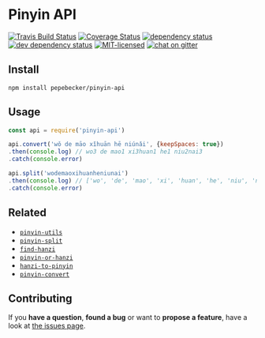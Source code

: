 # Pinyin API

[![Travis Build Status](https://travis-ci.org/pepebecker/pinyin-api.svg)](https://travis-ci.org/pepebecker/pinyin-api)
[![Coverage Status](https://coveralls.io/repos/github/pepebecker/pinyin-api/badge.svg)](https://coveralls.io/github/pepebecker/pinyin-api)
[![dependency status](https://img.shields.io/david/pepebecker/pinyin-api.svg)](https://david-dm.org/pepebecker/pinyin-api)
[![dev dependency status](https://img.shields.io/david/dev/pepebecker/pinyin-api.svg)](https://david-dm.org/pepebecker/pinyin-api#info=devDependencies)
[![MIT-licensed](https://img.shields.io/github/license/pepebecker/pinyin-api.svg)](https://opensource.org/licenses/MIT)
[![chat on gitter](https://badges.gitter.im/pepebecker.svg)](https://gitter.im/pepebecker)

## Install

```shell
npm install pepebecker/pinyin-api
```

## Usage

```js
const api = require('pinyin-api')

api.convert('wǒ de māo xǐhuān hē niúnǎi', {keepSpaces: true})
.then(console.log) // wo3 de mao1 xi3huan1 he1 niu2nai3
.catch(console.error)

api.split('wodemaoxihuanheniunai')
.then(console.log) // ['wo', 'de', 'mao', 'xi', 'huan', 'he', 'niu', 'nai']
.catch(console.error)
```

## Related

- [`pinyin-utils`](https://github.com/pepebecker/pinyin-utils)
- [`pinyin-split`](https://github.com/pepebecker/pinyin-split)
- [`find-hanzi`](https://github.com/pepebecker/find-hanzi)
- [`pinyin-or-hanzi`](https://github.com/pepebecker/pinyin-or-hanzi)
- [`hanzi-to-pinyin`](https://github.com/pepebecker/hanzi-to-pinyin)
- [`pinyin-convert`](https://github.com/pepebecker/pinyin-convert)

## Contributing

If you **have a question**, **found a bug** or want to **propose a feature**, have a look at [the issues page](https://github.com/pepebecker/pinyin-api/issues).